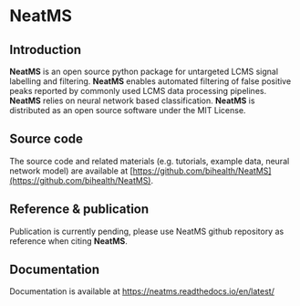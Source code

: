 # NeatMS

## Introduction

**NeatMS** is an open source python package for untargeted LCMS signal labelling and filtering. **NeatMS** enables automated filtering of false positive peaks reported by commonly used LCMS data processing pipelines. **NeatMS** relies on neural network based classification. **NeatMS** is distributed as an open source software under the MIT License.

## Source code
The source code and related materials (e.g. tutorials, example data, neural network model) are available at [https://github.com/bihealth/NeatMS](https://github.com/bihealth/NeatMS).

## Reference & publication

Publication is currently pending, please use NeatMS github repository as reference when citing **NeatMS**.

## Documentation

Documentation is available at https://neatms.readthedocs.io/en/latest/
